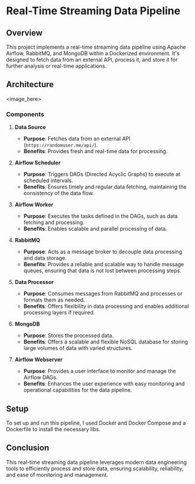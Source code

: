 # Real-Time Streaming Data Pipeline

## Overview
This project implements a real-time streaming data pipeline using Apache Airflow, RabbitMQ, and MongoDB within a Dockerized environment. It's designed to fetch data from an external API, process it, and store it for further analysis or real-time applications.

## Architecture

<image_here>


### Components

1. **Data Source**
   - **Purpose**: Fetches data from an external API (`https://randomuser.me/api/`).
   - **Benefits**: Provides fresh and real-time data for processing.

2. **Airflow Scheduler**
   - **Purpose**: Triggers DAGs (Directed Acyclic Graphs) to execute at scheduled intervals.
   - **Benefits**: Ensures timely and regular data fetching, maintaining the consistency of the data flow.

3. **Airflow Worker**
   - **Purpose**: Executes the tasks defined in the DAGs, such as data fetching and processing.
   - **Benefits**: Enables scalable and parallel processing of data.

4. **RabbitMQ**
   - **Purpose**: Acts as a message broker to decouple data processing and data storage.
   - **Benefits**: Provides a reliable and scalable way to handle message queues, ensuring that data is not lost between processing steps.

5. **Data Processor**
   - **Purpose**: Consumes messages from RabbitMQ and processes or formats them as needed.
   - **Benefits**: Offers flexibility in data processing and enables additional processing layers if required.

6. **MongoDB**
   - **Purpose**: Stores the processed data.
   - **Benefits**: Offers a scalable and flexible NoSQL database for storing large volumes of data with varied structures.

7. **Airflow Webserver**
   - **Purpose**: Provides a user interface to monitor and manage the Airflow DAGs.
   - **Benefits**: Enhances the user experience with easy monitoring and operational capabilities for the data pipeline.

## Setup

To set up and run this pipeline, I used Docker and Docker Compose and a Dockerfile to install the necessary libs.

## Conclusion

This real-time streaming data pipeline leverages modern data engineering tools to efficiently process and store data, ensuring scalability, reliability, and ease of monitoring and management.